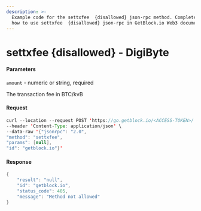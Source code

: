 ```yaml
---
description: >-
  Example code for the settxfee  {disallowed} json-rpc method. Сomplete guide on
  how to use settxfee  {disallowed} json-rpc in GetBlock.io Web3 documentation.
---
```


# settxfee {disallowed} - DigiByte

#### Parameters

`amount` - numeric or string, required

The transaction fee in BTC/kvB

#### Request

```java
curl --location --request POST 'https://go.getblock.io/<ACCESS-TOKEN>/' \
--header 'Content-Type: application/json' \ 
--data-raw '{"jsonrpc": "2.0",
"method": "settxfee",
"params": [null],
"id": "getblock.io"}'
```

#### Response

```java
{
    "result": "null",
    "id": "getblock.io",
    "status_code": 405,
    "message": "Method not allowed"
}
```
